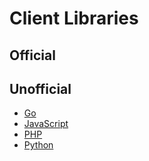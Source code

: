# Client Libraries

## Official

## Unofficial

* [Go](https://godoc.org/github.com/mrasband/sfox-sdk-go)
* [JavaScript](https://www.npmjs.com/package/ccxt)
* [PHP](https://packagist.org/packages/ccxt/ccxt)
* [Python](https://pypi.org/project/ccxt/)
